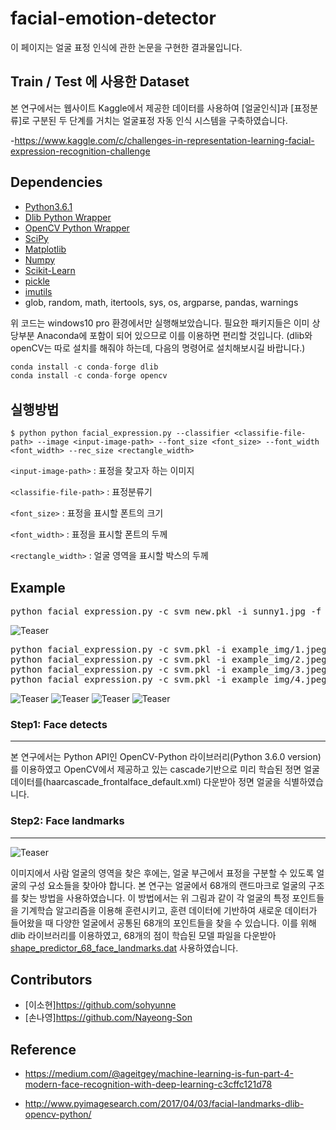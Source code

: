 facial-emotion-detector
===========

이 페이지는 얼굴 표정 인식에 관한 논문을 구현한 결과물입니다.

Train / Test 에 사용한 Dataset
--------
본 연구에서는 웹사이트 Kaggle에서 제공한 데이터를 사용하여 [얼굴인식]과 [표정분류]로 구분된 두 단계를 거치는 얼굴표정 자동 인식 시스템을 구축하였습니다.

-https://www.kaggle.com/c/challenges-in-representation-learning-facial-expression-recognition-challenge


Dependencies
--------
* [Python3.6.1](https://www.python.org/downloads/release/python-361/)
* [Dlib Python Wrapper](http://dlib.net/)
* [OpenCV Python Wrapper](http://opencv.org/)
* [SciPy](http://www.scipy.org/install.html)
* [Matplotlib](http://matplotlib.org/)
* [Numpy](http://www.numpy.org/)
* [Scikit-Learn](http://scikit-learn.org/)
* [pickle](https://docs.python.org/2/library/pickle.html)
* [imutils](https://pypi.python.org/pypi/imutils)
* glob, random, math, itertools, sys, os, argparse, pandas, warnings

위 코드는 windows10 pro 환경에서만 실행해보았습니다. 
필요한 패키지들은 이미 상당부분 Anaconda에 포함이 되어 있으므로 이를 이용하면 편리할 것입니다. (dlib와 openCV는 따로 설치를 해줘야 하는데, 다음의 명령어로 설치해보시길 바랍니다.)
```python
conda install -c conda-forge dlib
conda install -c conda-forge opencv
```

실행방법
--------
```
$ python python facial_expression.py --classifier <classifie-file-path> --image <input-image-path> --font_size <font_size> --font_width <font_width> --rec_size <rectangle_width>
```

`<input-image-path>` : 표정을 찾고자 하는 이미지 

`<classifie-file-path>` : 표정분류기


`<font_size>` : 표정을 표시할 폰트의 크기

`<font_width>` : 표정을 표시할 폰트의 두께

`<rectangle_width>` : 얼굴 영역을 표시할 박스의 두께


Example
---------
<pre>
python facial_expression.py -c svm_new.pkl -i sunny1.jpg -f 4 -w 4 -r 4
</pre>

![Teaser](http://cfile2.uf.tistory.com/image/9906063359BF441C22AB7C)

<pre>
python facial_expression.py -c svm.pkl -i example_img/1.jpeg -f 0.3 -w 1 -r 1
python facial_expression.py -c svm.pkl -i example_img/2.jpeg -f 0.3 -w 1 -r 1
python facial_expression.py -c svm.pkl -i example_img/3.jpeg -f 0.3 -w 1 -r 1
python facial_expression.py -c svm.pkl -i example_img/4.jpeg -f 0.3 -w 1 -r 1
</pre>

![Teaser](http://cfile26.uf.tistory.com/image/99EEA03359BF5BDC0A4F96)
![Teaser](http://cfile7.uf.tistory.com/image/9938423359BF5BDC01E8F3)
![Teaser](http://cfile9.uf.tistory.com/image/9946A73359BF5BDC31FFA1)
![Teaser](http://cfile9.uf.tistory.com/image/9927AB3359BF5BDC3731D0)

### Step1: Face detects
--------
 본 연구에서는 Python API인 OpenCV-Python 라이브러리(Python 3.6.0 version)를 이용하였고 OpenCV에서 제공하고 있는 cascade기반으로 미리 학습된 정면 얼굴 데이터를(haarcascade_frontalface_default.xml) 다운받아 정면 얼굴을 식별하였습니다. 

### Step2: Face landmarks
---------

![Teaser](http://cfile24.uf.tistory.com/image/99659A3359BFA98134A804)

이미지에서 사람 얼굴의 영역을 찾은 후에는, 얼굴 부근에서 표정을 구분할 수 있도록 얼굴의 구성 요소들을 찾아야 합니다. 본 연구는 얼굴에서 68개의 랜드마크로 얼굴의 구조를 찾는 방법을 사용하였습니다. 이 방법에서는 위 그림과 같이 각 얼굴의 특정 포인트들을 기계학습 알고리즘을 이용해 훈련시키고, 훈련 데이터에 기반하여 새로운 데이터가 들어왔을 때 다양한 얼굴에서 공통된 68개의 포인트들을 찾을 수 있습니다. 이를 위해 dlib 라이브러리를 이용하였고, 68개의 점이 학습된 모델 파일을 다운받아 [shape_predictor_68_face_landmarks.dat](https://github.com/AKSHAYUBHAT/TensorFace/blob/master/openface/models/dlib/shape_predictor_68_face_landmarks.dat) 사용하였습니다.



Contributors
--------
* [이소현]https://github.com/sohyunne
* [손나영]https://github.com/Nayeong-Son

Reference
----------
* https://medium.com/@ageitgey/machine-learning-is-fun-part-4-modern-face-recognition-with-deep-learning-c3cffc121d78

* http://www.pyimagesearch.com/2017/04/03/facial-landmarks-dlib-opencv-python/
